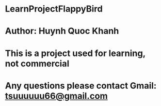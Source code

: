 # LearnProjectFlappyBird
# Author: Huynh Quoc Khanh
# This is a project used for learning, not commercial
# Any questions please contact Gmail: tsuuuuuu66@gmail.com